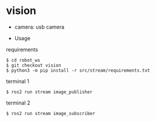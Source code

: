 # vision

- camera: usb camera

- Usage

requirements
```
$ cd robot_ws
$ git checkout vision
$ python3 -m pip install -r src/stream/requirements.txt
```

terminal 1
```
$ ros2 run stream image_publisher
```

terminal 2
```
$ ros2 run stream image_subscriber
```
